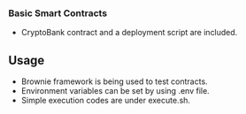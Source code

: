 ### Basic Smart Contracts

- CryptoBank contract and a deployment script are included.

## Usage 

- Brownie framework is being used to test contracts.
- Environment variables can be set by using .env file.
- Simple execution codes are under execute.sh.